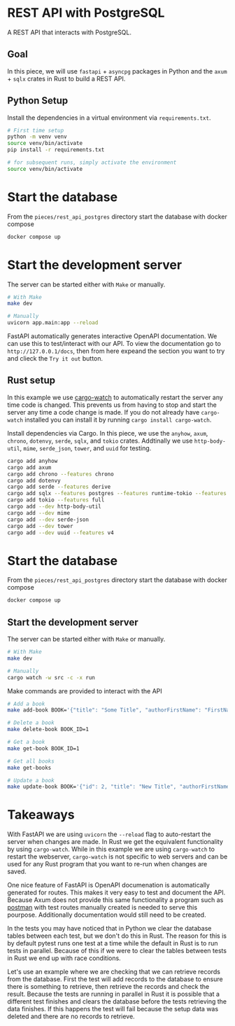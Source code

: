 # REST API with PostgreSQL

A REST API that interacts with PostgreSQL.

## Goal

In this piece, we will use `fastapi` + `asyncpg` packages in Python and the `axum` + `sqlx` crates
in Rust to build a REST API.

## Python Setup

Install the dependencies in a virtual environment via `requirements.txt`.

```sh
# First time setup
python -m venv venv
source venv/bin/activate
pip install -r requirements.txt

# for subsequent runs, simply activate the environment
source venv/bin/activate
```

# Start the database

From the `pieces/rest_api_postgres` directory start the database with docker compose

```sh
docker compose up
```

# Start the development server

The server can be started either with `Make` or manually.

```sh
# With Make
make dev

# Manually
uvicorn app.main:app --reload
```

FastAPI automatically generates interactive OpenAPI documentation. We can use this to test/interact
with our API. To view the documentation go to `http://127.0.0.1/docs`, then from here expeand the
section you want to try and clieck the `Try it out` button.

## Rust setup

In this example we use [cargo-watch](https://github.com/watchexec/cargo-watch) to automatically
restart the server any time code is changed. This prevents us from having to stop and start the
server any time a code change is made. If you do not already have `cargo-watch` installed you can
install it by running `cargo install cargo-watch`.

Install dependencies via Cargo. In this piece, we use the `anyhow`, `axum`, `chrono`, `dotenvy`,
`serde`, `sqlx`, and `tokio` crates. Addtinally we use `http-body-util`, `mime`, `serde_json`,
`tower`, and `uuid` for testing.

```sh
cargo add anyhow
cargo add axum
cargo add chrono --features chrono
cargo add dotenvy
cargo add serde --features derive
cargo add sqlx --features postgres --features runtime-tokio --features chrono
cargo add tokio --features full
cargo add --dev http-body-util
cargo add --dev mime
cargo add --dev serde-json
cargo add --dev tower
cargo add --dev uuid --features v4
```

# Start the database

From the `pieces/rest_api_postgres` directory start the database with docker compose

```sh
docker compose up
```

## Start the development server

The server can be started either with `Make` or manually.

```sh
# With Make
make dev

# Manually
cargo watch -w src -c -x run
```

Make commands are provided to interact with the API

```sh
# Add a book
make add-book BOOK='{"title": "Some Title", "authorFirstName": "FirstName", "authorLastName": "LastName", "bookStatus": "Read", "dateAdded": "2024-01-30T15:47:01Z", "dateRead": null, "rating": 1}'

# Delete a book
make delete-book BOOK_ID=1

# Get a book
make get-book BOOK_ID=1

# Get all books
make get-books

# Update a book
make update-book BOOK='{"id": 2, "title": "New Title", "authorFirstName": "FirstName", "authorLastName": "LastName", "bookStatus": "Read", "dateAdded": "2024-01-30T15:47:01Z", "dateRead": null, "rating": 1}'
```

# Takeaways

With FastAPI we are using `uvicorn` the `--reload` flag to auto-restart the server when changes are
made. In Rust we get the equivalent functionality by using `cargo-watch`. While in this example we are
using `cargo-watch` to restart the webserver, `cargo-watch` is not specific to web servers and can
be used for any Rust program that you want to re-run when changes are saved.

One nice feature of FastAPI is OpenAPI documenation is automatically generated for routes. This
makes it very easy to test and document the API. Because Axum does not provide this same functionality
a program such as [postman](https://www.postman.com/) with test routes manually created is needed to
serve this pourpose. Additionally documentation would still need to be created.

In the tests you may have noticed that in Python we clear the database tables between each test, but
we don't do this in Rust. The reason for this is by default pytest runs one test at a time while
the default in Rust is to run tests in parallel. Because of this if we were to clear the tables
between tests in Rust we end up with race conditions.

Let's use an example where we are checking that we can retrieve records from the database. First the
test will add records to the database to ensure there is something to retrieve, then retrieve the
records and check the result. Because the tests are running in parallel in Rust it is possible that
a different test finishes and clears the database before the tests retrieving the data finishes. If
this happens the test will fail because the setup data was deleted and there are no records to
retrieve.
